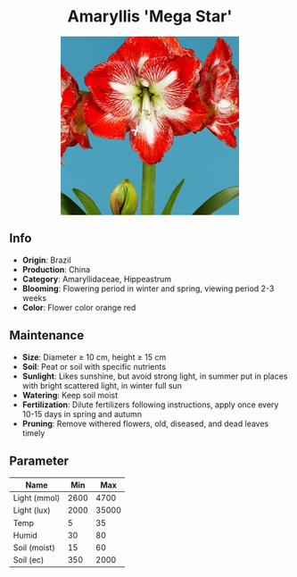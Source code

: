 <h1 align='center'>Amaryllis 'Mega Star'</h1>
<p align="center">
    <img 
        align='center'
        width='320'
        src="../images/amaryllis mega star.png" 
        alt='Amaryllis 'Mega Star'' />
</p>

## Info

 - **Origin**: Brazil
 - **Production**: China
 - **Category**: Amaryllidaceae, Hippeastrum
 - **Blooming**: Flowering period in winter and spring, viewing period 2-3 weeks
 - **Color**: Flower color orange red

## Maintenance

 - **Size**: Diameter ≥ 10 cm, height ≥ 15 cm
 - **Soil**: Peat or soil with specific nutrients
 - **Sunlight**: Likes sunshine, but avoid strong light, in summer put in places with bright scattered light, in winter full sun
 - **Watering**: Keep soil moist
 - **Fertilization**: Dilute fertilizers following instructions,  apply once every 10-15 days in spring and autumn
 - **Pruning**: Remove withered flowers, old, diseased, and dead leaves timely

## Parameter

| Name         | Min  | Max   |
|--------------|------|-------|
| Light (mmol) | 2600 | 4700  |
| Light (lux)  | 2000 | 35000 |
| Temp         | 5    | 35    |
| Humid        | 30   | 80    |
| Soil (moist) | 15   | 60    |
| Soil (ec)    | 350  | 2000  |